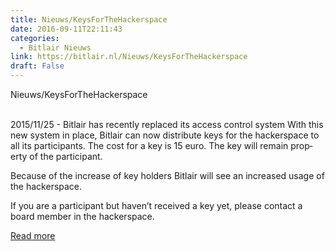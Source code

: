 ```yaml
---
title: Nieuws/KeysForTheHackerspace
date: 2016-09-11T22:11:43
categories:
  - Bitlair Nieuws
link: https://bitlair.nl/Nieuws/KeysForTheHackerspace
draft: False
---
```


<div class="mw-content-ltr mw-parser-output" dir="ltr" lang="en"><p><a class="mw-selflink selflink">Nieuws/KeysForTheHackerspace</a>
</p></div><div class="mw-content-ltr mw-parser-output" dir="ltr" lang="en"><p><br />
2015/11/25 - Bitlair has recently replaced its access control system
With this new system in place, Bitlair can now distribute keys for the hackerspace to all its participants. The cost for a key is 15 euro. The key will remain property of the participant.
</p><p>Because of the increase of key holders Bitlair will see an increased usage of the hackerspace.
</p><p>If you are a participant but haven’t received a key yet, please contact a board member in the hackerspace.
</p></div>

[Read more](https://bitlair.nl/Nieuws/KeysForTheHackerspace)